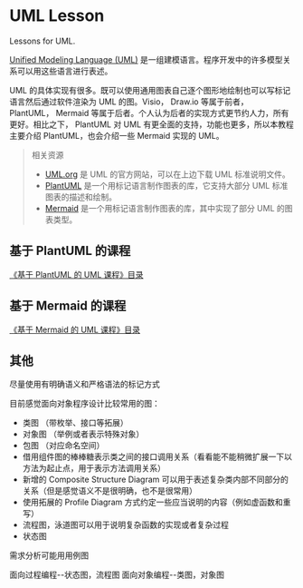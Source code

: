 # UML Lesson

Lessons for UML.

[Unified Modeling Language (UML)](https://en.wikipedia.org/wiki/Unified_Modeling_Language) 是一组建模语言。程序开发中的许多模型关系可以用这些语言进行表述。

UML 的具体实现有很多。既可以使用通用图表自己逐个图形地绘制也可以写标记语言然后通过软件渲染为 UML 的图。Visio， Draw.io 等属于前者， PlantUML， Mermaid 等属于后者。个人认为后者的实现方式更节约人力，所有更好。相比之下， PlantUML 对 UML 有更全面的支持，功能也更多，所以本教程主要介绍 PlantUML，也会介绍一些 Mermaid 实现的 UML。

> 相关资源
> * [UML.org](https://www.uml.org/) 是 UML 的官方网站，可以在上边下载 UML 标准说明文件。
> * [PlantUML](https://plantuml.com/en/) 是一个用标记语言制作图表的库，它支持大部分 UML 标准图表的描述和绘制。
> * [Mermaid](https://mermaid-js.github.io/mermaid/) 是一个用标记语言制作图表的库，其中实现了部分 UML 的图表类型。

## 基于 PlantUML 的课程

[《基于 PlantUML 的 UML 课程》目录](./PlantUML/README.md)

## 基于 Mermaid 的课程

[《基于 Mermaid 的 UML 课程》目录](./Mermaid/README.md)

## 其他

尽量使用有明确语义和严格语法的标记方式

目前感觉面向对象程序设计比较常用的图：

* 类图 （带枚举、接口等拓展）
* 对象图 （举例或者表示特殊对象）
* 包图 （对应命名空间）
* 借用组件图的棒棒糖表示类之间的接口调用关系（看看能不能稍微扩展一下以方法为起止点，用于表示方法调用关系）
* 新增的 Composite Structure Diagram 可以用于表述复杂类内部不同部分的关系（但是感觉语义不是很明确，也不是很常用）
* 使用拓展的 Profile Diagram 方式约定一些应当说明的内容（例如虚函数和重写）
* 流程图，泳道图可以用于说明复杂函数的实现或者复杂过程
* 状态图

需求分析可能用用例图

面向过程编程--状态图，流程图
面向对象编程--类图，对象图